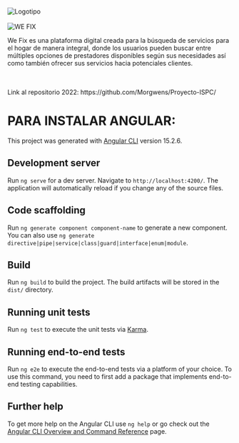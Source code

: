 <br>



  ![Logotipo](https://user-images.githubusercontent.com/95719903/201943478-996c6cfd-7718-421d-bfac-dd4078a45bf8.png) <br> <br> ![WE FIX](https://user-images.githubusercontent.com/95719903/201942604-d5bf34f1-6289-478e-bb74-5d2e0e8fbf0a.png)



We Fix es una plataforma digital creada para la búsqueda de servicios para el hogar de manera integral, donde los usuarios pueden buscar entre múltiples opciones de prestadores disponibles según sus necesidades así como también ofrecer sus servicios hacia potenciales clientes. <br> <br>

<br>
Link al repositorio 2022: https://github.com/Morgwens/Proyecto-ISPC/<br>


# PARA INSTALAR ANGULAR:

This project was generated with [Angular CLI](https://github.com/angular/angular-cli) version 15.2.6.

## Development server

Run `ng serve` for a dev server. Navigate to `http://localhost:4200/`. The application will automatically reload if you change any of the source files.

## Code scaffolding

Run `ng generate component component-name` to generate a new component. You can also use `ng generate directive|pipe|service|class|guard|interface|enum|module`.

## Build

Run `ng build` to build the project. The build artifacts will be stored in the `dist/` directory.

## Running unit tests

Run `ng test` to execute the unit tests via [Karma](https://karma-runner.github.io).

## Running end-to-end tests

Run `ng e2e` to execute the end-to-end tests via a platform of your choice. To use this command, you need to first add a package that implements end-to-end testing capabilities.

## Further help

To get more help on the Angular CLI use `ng help` or go check out the [Angular CLI Overview and Command Reference](https://angular.io/cli) page.
